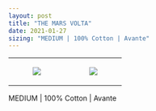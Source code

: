 ```yaml
---
layout: post
title: "THE MARS VOLTA"
date: 2021-01-27
sizing: "MEDIUM | 100% Cotton | Avante"
---
```




<table style="width:100%;"><tr><td style="vertical-align:top;">
      <figure class="tmblr-full" data-orig-height="2048" data-orig-width="1365" data-orig-src="https://concertshirts.netlify.app/shirts/0065/0065-01.jpg"><img src="https://64.media.tumblr.com/476b8d1f57d51549ae3bf1fe5fd7d049/7b1294eb525b101a-9d/s540x810/0ee3196c6b43be86e2fcbbe91d3614d3d64e39d9.jpg" data-orig-height="2048" data-orig-width="1365" data-orig-src="https://concertshirts.netlify.app/shirts/0065/0065-01.jpg"/></figure></td>
    <td style="vertical-align:top;">
      <figure class="tmblr-full" data-orig-height="2048" data-orig-width="1365" data-orig-src="https://concertshirts.netlify.app/shirts/0065/0065-02.jpg"><img src="https://64.media.tumblr.com/4f372197eb6a9e0be9dca50a328cc13e/7b1294eb525b101a-4a/s540x810/abdcf5bf85b1a7cc34d61f2b6b026818eb93ba04.jpg" data-orig-height="2048" data-orig-width="1365" data-orig-src="https://concertshirts.netlify.app/shirts/0065/0065-02.jpg"/></figure></td>
  </tr></table><p>
  MEDIUM | 100% Cotton | Avante
</p>

